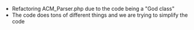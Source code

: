 - Refactoring ACM_Parser.php due to the code being a "God class"
- The code does tons of different things and we are trying to simplify the code